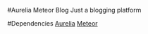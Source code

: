 #Aurelia Meteor Blog
Just a blogging platform 


#Dependencies
[Aurelia](http://aurelia.io)
[Meteor](https://www.meteor.com)
